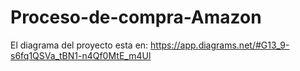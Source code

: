 # Proceso-de-compra-Amazon
El diagrama del proyecto esta en: https://app.diagrams.net/#G13_9-s6fq1QSVa_tBN1-n4Qf0MtE_m4Ul
